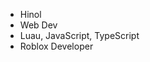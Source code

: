 - Hinol
-  Web Dev
-  Luau, JavaScript, TypeScript
-  Roblox Developer


<!---
Hinol/Hinol is a ✨ special ✨ repository because its `README.md` (this file) appears on your GitHub profile.
You can click the Preview link to take a look at your changes.
--->
